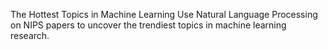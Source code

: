The Hottest Topics in Machine Learning
Use Natural Language Processing on NIPS papers to uncover the trendiest topics in machine learning research.
